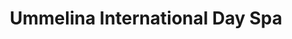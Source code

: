 ---
title: "Ummelina International Day Spa"
url: /seattle/ummelina-international-day-spa/
shop: beauty
---
